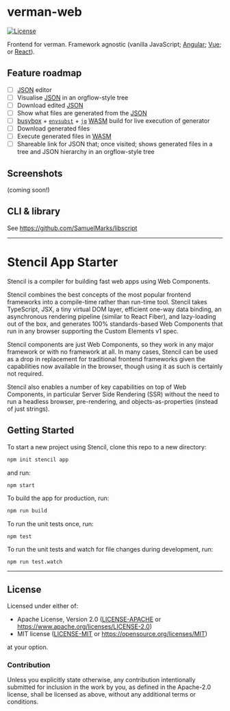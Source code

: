 verman-web
==========

[![License](https://img.shields.io/badge/license-Apache--2.0%20OR%20MIT-blue.svg)](https://opensource.org/licenses/Apache-2.0)

Frontend for verman. Framework agnostic (vanilla JavaScript; [Angular](https://en.wikipedia.org/wiki/Angular_(web_framework)); [Vue](https://en.wikipedia.org/wiki/Vue.js); or [React](https://en.wikipedia.org/wiki/React_(software))).

## Feature roadmap

  - [ ] [JSON](https://en.wikipedia.org/wiki/JSON) editor
  - [ ] Visualise [JSON](https://en.wikipedia.org/wiki/JSON) in an orgflow-style tree
  - [ ] Download edited [JSON](https://en.wikipedia.org/wiki/JSON)
  - [ ] Show what files are generated from the [JSON](https://en.wikipedia.org/wiki/JSON)
  - [ ] [busybox](https://www.busybox.net) + [`envsubst`](http://savannah.gnu.org/projects/gettext/) + [`jq`](https://jqlang.org) [WASM](https://en.wikipedia.org/wiki/WebAssembly) build for live execution of generator
  - [ ] Download generated files
  - [ ] Execute generated files in [WASM](https://en.wikipedia.org/wiki/WebAssembly)
  - [ ] Shareable link for JSON that; once visited; shows generated files in a tree and JSON hierarchy in an orgflow-style tree 

## Screenshots

(coming soon!)

## CLI & library

See https://github.com/SamuelMarks/libscript

---

# Stencil App Starter

Stencil is a compiler for building fast web apps using Web Components.

Stencil combines the best concepts of the most popular frontend frameworks into a compile-time rather than run-time tool.  Stencil takes TypeScript, JSX, a tiny virtual DOM layer, efficient one-way data binding, an asynchronous rendering pipeline (similar to React Fiber), and lazy-loading out of the box, and generates 100% standards-based Web Components that run in any browser supporting the Custom Elements v1 spec.

Stencil components are just Web Components, so they work in any major framework or with no framework at all. In many cases, Stencil can be used as a drop in replacement for traditional frontend frameworks given the capabilities now available in the browser, though using it as such is certainly not required.

Stencil also enables a number of key capabilities on top of Web Components, in particular Server Side Rendering (SSR) without the need to run a headless browser, pre-rendering, and objects-as-properties (instead of just strings).

## Getting Started

To start a new project using Stencil, clone this repo to a new directory:

```bash
npm init stencil app
```

and run:

```bash
npm start
```

To build the app for production, run:

```bash
npm run build
```

To run the unit tests once, run:

```
npm test
```

To run the unit tests and watch for file changes during development, run:

```
npm run test.watch
```

---

## License

Licensed under either of:

- Apache License, Version 2.0 ([LICENSE-APACHE](LICENSE-APACHE) or <https://www.apache.org/licenses/LICENSE-2.0>)
- MIT license ([LICENSE-MIT](LICENSE-MIT) or <https://opensource.org/licenses/MIT>)

at your option.

### Contribution

Unless you explicitly state otherwise, any contribution intentionally submitted
for inclusion in the work by you, as defined in the Apache-2.0 license, shall be
licensed as above, without any additional terms or conditions.
